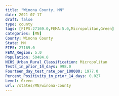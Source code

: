 ```yaml
---
title: "Winona County, MN"
date: 2021-07-17
draft: false
type: county
tags: [FIPS:27169.0,FEMA:5.0,Micropolitan,Green]
categories: [MN]
County: Winona County
State: MN
FIPS: 27169.0
FEMA_Region: 5.0
Population: 50484.0
NCHS_Urban_Rural_Classification: Micropolitan
Tests_in_prior_14_days: 998.0
Fourteen_day_test_rate_per_100000: 1977.0
Percent_Positivity_in_prior_14_days: 0.027
Level: Green
url: /states/MN/winona-county
---
```



